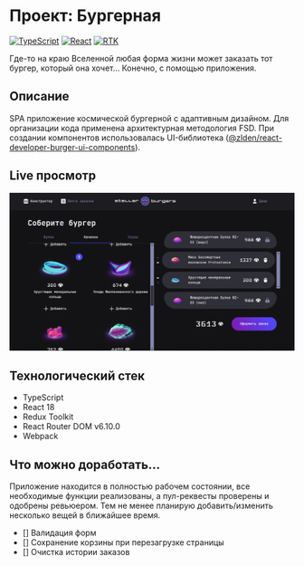 # Проект: Бургерная
[![TypeScript](https://img.shields.io/badge/TypeScript-blue?style=flat&logo=typescript&logoColor=white)](#)
[![React](https://img.shields.io/badge/React-18-58E1FF?logo=react)](#)
[![RTK](https://img.shields.io/badge/Redux_Toolkit-8C5AFF?style=flat&logo=redux&logoColor=white)](#)

Где-то на краю Вселенной любая форма жизни может заказать тот бургер, который она хочет… Конечно, с помощью приложения.

## Описание

SPA приложение космической бургерной с адаптивным дизайном. Для организации кода применена архитектурная методология FSD.
При создании компонентов использовалась UI-библиотека ([@zlden/react-developer-burger-ui-components](https://www.npmjs.com/package/@zlden/react-developer-burger-ui-components?activeTab=versions)).


## Live просмотр
![Главная страница сайта](./docs/burger_home.png)


## Технологический стек
- TypeScript
- React 18
- Redux Toolkit
- React Router DOM v6.10.0
- Webpack

## Что можно доработать...
Приложение находится в полностью рабочем состоянии, все необходимые функции реализованы, а пул-реквесты проверены и одобрены ревьюером. Тем не менее планирую добавить/изменить несколько вещей в ближайшее время.

- [] Валидация форм
- [] Сохранение корзины при перезагрузке страницы
- [] Очистка истории заказов
